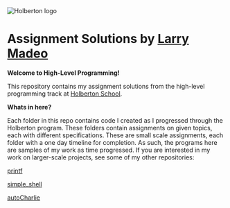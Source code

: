 <img src="https://www.holbertonschool.com/assets/holberton-logo-1cc451260ca3cd297def53f2250a9794810667c7ca7b5fa5879a569a457bf16f.png" alt="Holberton logo">

# Assignment Solutions by [Larry Madeo](https://twitter.com/larmalade)

**Welcome to High-Level Programming!**

This repository contains my assignment solutions from the high-level programming 
track at [Holberton School](https://www.holbertonschool.com).

**Whats in here?**

Each folder in this repo contains code I created as I progressed through the
Holberton program. These folders contain assignments on given topics, each
with different specifications.  These are small scale assignments, each folder
with a one day timeline for completion. As such, the programs here are samples
of my work as time progressed. If you are interested in my work on larger-scale
projects, see some of my other repositories:

[printf](https://github.com/Hillmonkey/printf)

[simple\_shell](https://github.com/Hillmonkey/simple_shell)

[autoCharlie](https://github.com/Hillmonkey/autocharlie)
